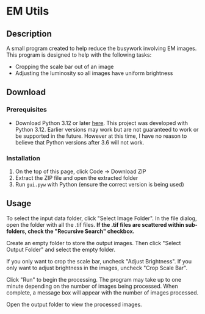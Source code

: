 # EM Utils
## Description

A small program created to help reduce the busywork involving EM images. This program is designed to help with the following tasks:
- Cropping the scale bar out of an image
- Adjusting the luminosity so all images have uniform brightness

## Download
### Prerequisites
- Download Python 3.12 or later [here](https://www.python.org/downloads/). This project was developed with Python 3.12. Earlier versions may work but are not guaranteed to work or be supported in the future. However at this time, I have no reason to believe that Python versions after 3.6 will not work.

### Installation
1. On the top of this page, click Code -> Download ZIP
2. Extract the ZIP file and open the extracted folder
3. Run `gui.pyw` with Python (ensure the correct version is being used)

## Usage

To select the input data folder, click "Select Image Folder". In the file dialog, open the folder with all the .tif files. **If the .tif files are scattered within sub-folders, check the "Recursive Search" checkbox.**

Create an empty folder to store the output images. Then click "Select Output Folder" and select the empty folder.

If you only want to crop the scale bar, uncheck "Adjust Brightness". If you only want to adjust brightness in the images, uncheck "Crop Scale Bar".

Click "Run" to begin the processing. The program may take up to one minute depending on the number of images being processed. When complete, a message box will appear with the number of images processed.

Open the output folder to view the processed images.